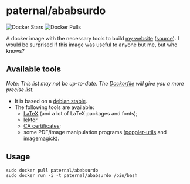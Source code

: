 paternal/ababsurdo
==================

![Docker Stars](https://img.shields.io/docker/stars/paternal/ababsurdo.svg)
![Docker Pulls](https://img.shields.io/docker/pulls/paternal/ababsurdo.svg)

A docker image with the necessary tools to build [my website](https://ababsurdo.fr) ([source](https://framagit.org/lpaternault/ababsurdo)). I would be surprised if this image was useful to anyone but me, but who knows?

## Available tools

*Note: This list may not be up-to-date. The [Dockerfile](https://hub.docker.com/r/paternal/ababsurdo/~/dockerfile/) will give you a more precise list.*

- It is based on a [debian stable](https://www.debian.org/releases/stable/).
- The following tools are available:
  - [LaTeX](https://packages.debian.org/stable/texlive-full) (and a lot of LaTeX packages and fonts);
  - [lektor](https://getlektor.com)
  - [CA certificates](https://packages.debian.org/stretch/ca-certificates);
  - some PDF/image manipulation programs ([poppler-utils](https://packages.debian.org/stretch/poppler-utils) and [imagemagick](https://packages.debian.org/stretch/imagemagick)).

## Usage

    sudo docker pull paternal/ababsurdo
    sudo docker run -i -t paternal/ababsurdo /bin/bash

